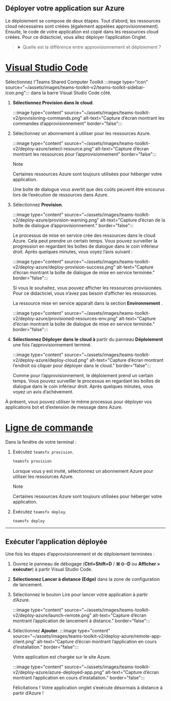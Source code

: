 ## <a name="deploy-your-app-to-azure"></a>Déployer votre application sur Azure

Le déploiement se compose de deux étapes.  Tout d’abord, les ressources cloud nécessaires sont créées (également appelées approvisionnement). Ensuite, le code de votre application est copié dans les ressources cloud créées. Pour ce didacticiel, vous allez déployer l’application Onglet.

> <details>
> <summary>Quelle est la différence entre approvisionnement et déploiement ?</summary>
>
> **L’étape** de mise en service crée des ressources dans Azure et Microsoft 365 pour votre application, mais aucun code (HTML, CSS, JavaScript, etc.) n’est copié dans les ressources. **L’étape** Déployer copie le code de votre application vers les ressources que vous avez créées au cours de l’étape de mise en service. Il est courant de déployer plusieurs fois sans mettre en service de nouvelles ressources. Étant donné que l’étape de mise en service peut prendre un certain temps, elle est distincte de l’étape de déploiement.
</details>

# <a name="visual-studio-code"></a>[Visual Studio Code](#tab/vscode)

Sélectionnez l’Teams Shared Computer Toolkit :::image type="icon" source="~/assets/images/teams-toolkit-v2/teams-toolkit-sidebar-icon.png"::: dans la barre Visual Studio Code côté.

1. **Sélectionnez Provision dans le cloud**.

   :::image type="content" source="~/assets/images/teams-toolkit-v2/provisioning-commands.png" alt-text="Capture d’écran montrant les commandes d’approvisionnement" border="false":::

1. Sélectionnez un abonnement à utiliser pour les ressources Azure.

    :::image type="content" source="~/assets/images/teams-toolkit-v2/deploy-azure/select-resource.png" alt-text="Capture d’écran montrant les ressources pour l’approvisionnement" border="false":::

   > [!NOTE]
   > Certaines ressources Azure sont toujours utilisées pour héberger votre application.

    Une boîte de dialogue vous avertit que des coûts peuvent être encourus lors de l’exécution de ressources dans Azure.

1. Sélectionnez **Provision**.

   :::image type="content" source="~/assets/images/teams-toolkit-v2/deploy-azure/provision-warning.png" alt-text="Capture d’écran de la boîte de dialogue d’approvisionnement." border="false":::

   Le processus de mise en service crée des ressources dans le cloud Azure. Cela peut prendre un certain temps. Vous pouvez surveiller la progression en regardant les boîtes de dialogue dans le coin inférieur droit. Après quelques minutes, vous voyez l’avis suivant :

   :::image type="content" source="~/assets/images/teams-toolkit-v2/deploy-azure/deploy-provision-success.png" alt-text="Capture d’écran montrant la boîte de dialogue de mise en service terminée." border="false":::

    Si vous le souhaitez, vous pouvez afficher les ressources provisionées. Pour ce didacticiel, vous n’avez pas besoin d’afficher les ressources.

    La ressource mise en service apparaît dans la section **Environnement** .

    :::image type="content" source="~/assets/images/teams-toolkit-v2/deploy-azure/provisioned-resources-env.png" alt-text="Capture d’écran montrant la boîte de dialogue de mise en service terminée." border="false":::

1. **Sélectionnez Déployer dans le cloud à** partir du panneau **Déploiement** une fois l’approvisionnement terminé.

   :::image type="content" source="~/assets/images/teams-toolkit-v2/deploy-azure/deploy-cloud.png" alt-text="Capture d’écran montrant l’endroit où cliquer pour déployer dans le cloud." border="false":::

   Comme pour l’approvisionnement, le déploiement prend un certain temps. Vous pouvez surveiller le processus en regardant les boîtes de dialogue dans le coin inférieur droit. Après quelques minutes, vous voyez un avis d’achèvement.

À présent, vous pouvez utiliser le même processus pour déployer vos applications bot et d’extension de message dans Azure.

# <a name="command-line"></a>[Ligne de commande](#tab/cli)

Dans la fenêtre de votre terminal :

1. Exécutez `teamsfx provision`.

   ``` bash
   teamsfx provision
   ```

   Lorsque vous y est invité, sélectionnez un abonnement Azure pour utiliser les ressources Azure.

   > [!NOTE]
   > Certaines ressources Azure sont toujours utilisées pour héberger votre application.

1. Exécutez `teamsfx deploy`.

   ``` bash
   teamsfx deploy
   ```

---

## <a name="run-the-deployed-app"></a>Exécuter l’application déployée

Une fois les étapes d’approvisionnement et de déploiement terminées :

1. Ouvrez le panneau de débogage (**Ctrl+Shift+D** / **⌘⇧-D** ou **Afficher > exécuter**) à partir Visual Studio Code.
1. **Sélectionnez Lancer à distance (Edge)** dans la zone de configuration de lancement.
1. Sélectionnez le bouton Lire pour lancer votre application à partir d’Azure.

   :::image type="content" source="~/assets/images/teams-toolkit-v2/deploy-azure/launch-remote.png" alt-text="Capture d’écran montrant l’application de lancement à distance." border="false":::

1. Sélectionnez **Ajouter**.
   :::image type="content" source="~/assets/images/teams-toolkit-v2/deploy-azure/remote-app-client.png" alt-text="Capture d’écran montrant l’application en cours d’installation." border="false":::

   Votre application est chargée sur le site Azure.

   :::image type="content" source="~/assets/images/teams-toolkit-v2/deploy-azure/azure-deployed-app.png" alt-text="Capture d’écran montrant l’application en cours d’installation." border="false":::

    Félicitations ! Votre application onglet s’exécute désormais à distance à partir d’Azure !
